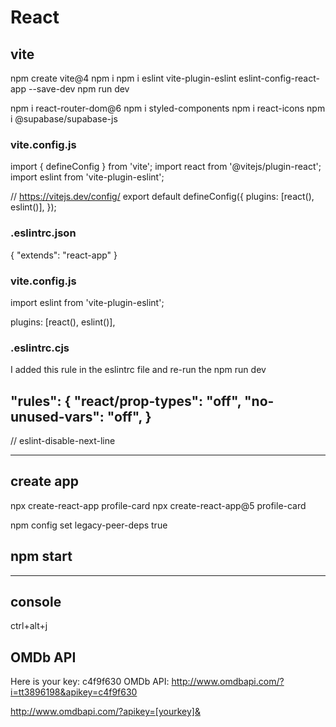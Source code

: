 # React

## vite

npm create vite@4
npm i
npm i eslint vite-plugin-eslint eslint-config-react-app --save-dev
npm run dev

npm i react-router-dom@6
npm i styled-components
npm i react-icons
npm i @supabase/supabase-js

### vite.config.js

import { defineConfig } from 'vite';
import react from '@vitejs/plugin-react';
import eslint from 'vite-plugin-eslint';

// https://vitejs.dev/config/
export default defineConfig({
plugins: [react(), eslint()],
});

### .eslintrc.json

{
"extends": "react-app"
}

### vite.config.js

import eslint from 'vite-plugin-eslint';

plugins: [react(), eslint()],

### .eslintrc.cjs

I added this rule in the eslintrc file and re-run the npm run dev

"rules": {
"react/prop-types": "off",
"no-unused-vars": "off",
}
--
// eslint-disable-next-line

---

## create app

npx create-react-app profile-card
npx create-react-app@5 profile-card

npm config set legacy-peer-deps true

## npm start

---

## console

ctrl+alt+j

## OMDb API

Here is your key: c4f9f630
OMDb API: http://www.omdbapi.com/?i=tt3896198&apikey=c4f9f630

http://www.omdbapi.com/?apikey=[yourkey]&
